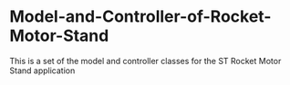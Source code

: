 # Model-and-Controller-of-Rocket-Motor-Stand
This is a set of the model and controller classes for the ST Rocket Motor Stand application
